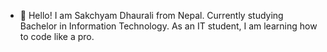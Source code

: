 - 👋 Hello! I am Sakchyam Dhaurali from Nepal. Currently studying Bachelor in Information Technology. As an IT student, I am learning how to code like a pro.

<!---
sakchyamdhaurali/sakchyamdhaurali is a ✨ special ✨ repository because its `README.md` (this file) appears on your GitHub profile.
You can click the Preview link to take a look at your changes.
--->
